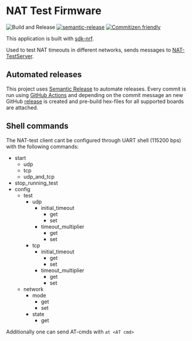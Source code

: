# NAT Test Firmware

![Build and Release](https://github.com/bifravst/firmware/workflows/Build%20and%20Release/badge.svg?branch=saga)
[![semantic-release](https://img.shields.io/badge/%20%20%F0%9F%93%A6%F0%9F%9A%80-semantic--release-e10079.svg)](https://github.com/semantic-release/semantic-release)
[![Commitizen friendly](https://img.shields.io/badge/commitizen-friendly-brightgreen.svg)](http://commitizen.github.io/cz-cli/)

This application is built with [sdk-nrf](https://github.com/nrfconnect/sdk-nrf).

Used to test NAT timeouts in different networks, sends messages to [NAT-TestServer](https://github.com/NordicSemiconductor/NAT-TestServer).

## Automated releases

This project uses [Semantic Release](https://github.com/semantic-release/semantic-release) to automate releases. Every commit is run using [GitHub Actions](https://github.com/features/actions) and depending on the commit message an new GitHub [release](https://github.com/NordicSemiconductor/NAT-TestFirmware/releases) is created and pre-build hex-files for all supported boards are attached.

## Shell commands

The NAT-test client cant be configured through UART shell (115200 bps) with the following commands:

- start
  - udp
  - tcp
  - udp_and_tcp
- stop_running_test
- config
  - test
    - udp
      - initial_timeout
        - get
        - set <value>
      - timeout_multiplier
        - get
        - set <value>
    - tcp
      - initial_timeout
        - get
        - set <value>
      - timeout_multiplier
        - get
        - set <value>
  - network
    - mode
      - get
      - set <value>
    - state
      - get

Additionally one can send AT-cmds with `at <AT cmd>`

